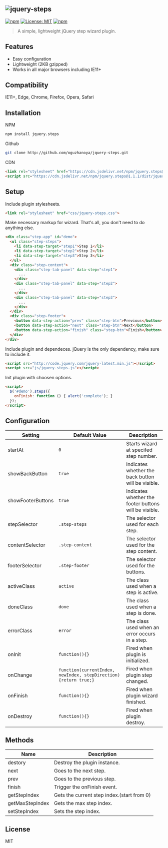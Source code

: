 ## ![jquery-steps](https://oguzhanoya.github.io/jquery-steps/img/logo.svg)

[![npm](https://img.shields.io/npm/v/jquery.steps)](https://www.npmjs.com/package/jquery.steps)
[![License: MIT](https://img.shields.io/badge/License-MIT-blue.svg)](https://opensource.org/licenses/MIT)
[![npm](https://img.shields.io/npm/dw/jquery.steps)](https://www.npmjs.com/package/jquery.steps)

> A simple, lightweight jQuery step wizard plugin.

## Features
- Easy configuration
- Lightweight (2KB gzipped)
- Works in all major browsers including IE11+

## Compatibility
IE11+, Edge, Chrome, Firefox, Opera, Safari

## Installation
NPM
```sh
npm install jquery.steps
```
Github
```sh
git clone http://github.com/oguzhanoya/jquery-steps.git
```
CDN
```html
<link rel="stylesheet" href="https://cdn.jsdelivr.net/npm/jquery.steps@1.1.1/dist/jquery-steps.min.css">
<script src="https://cdn.jsdelivr.net/npm/jquery.steps@1.1.1/dist/jquery-steps.min.js"></script>
```

## Setup

Include plugin stylesheets.
```html
<link rel="stylesheet" href="css/jquery-steps.css">
```
Make necessary markup for wizard. That's all, you don't need to do anything else.
```html
<div class="step-app" id="demo">
  <ul class="step-steps">
    <li data-step-target="step1">Step 1</li>
    <li data-step-target="step2">Step 2</li>
    <li data-step-target="step3">Step 3</li>
  </ul>
  <div class="step-content">
    <div class="step-tab-panel" data-step="step1">
      ...
    </div>
    <div class="step-tab-panel" data-step="step2">
      ...
    </div>
    <div class="step-tab-panel" data-step="step3">
      ...
    </div>
  </div>
  <div class="step-footer">
    <button data-step-action="prev" class="step-btn">Previous</button>
    <button data-step-action="next" class="step-btn">Next</button>
    <button data-step-action="finish" class="step-btn">Finish</button>
  </div>
</div>
```
Include plugin and dependeces. jQuery is the only dependency, make sure to include it.
```html
<script src="http://code.jquery.com/jquery-latest.min.js"></script>
<script src="js/jquery-steps.js"></script>
```
Init plugin with choosen options.
```html
<script>
  $('#demo').steps({
    onFinish: function () { alert('complete'); }
  });
</script>
```
## Configuration

|Setting|Default Value|Description|
|---|---|---|
|startAt|`0`|Starts wizard at specifed step number.|
|showBackButton|`true`|Indicates whether the back button will be visible.|
|showFooterButtons|`true`|Indicates whether the footer buttons will be visible.|
|stepSelector|`.step-steps`|The selector used for each step.|
|contentSelector|`.step-content`|The selector used for the step content.|
|footerSelector|`.step-footer`|The selector used for the buttons.|
|activeClass|`active`|The class used when a step is active.|
|doneClass|`done`|The class used when a step is done.|
|errorClass|`error`|The class used when an error occurs in a step.|
|onInit|`function(){}`|Fired when plugin is initialized.|
|onChange|`function(currentIndex, newIndex, stepDirection){return true;}`|Fired when plugin step changed.|
|onFinish|`function(){}`|Fired when plugin wizard finished.|
|onDestroy|`function(){}`|Fired when plugin destroy.|

## Methods

|Name|Description|
|---|---|
|destory|Destroy the plugin instance.|
|next|Goes to the next step.|
|prev|Goes to the previous step.|
|finish|Trigger the onFinish event.|
|getStepIndex|Gets the current step index.(start from 0)|
|getMaxStepIndex|Gets the max step index.|
|setStepIndex|Sets the step index.|

## License

MIT
